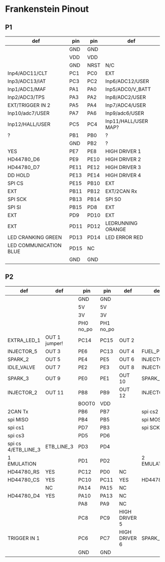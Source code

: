 # Frankenstein Pinout

## P1

|def|pin|pin|def
|-|-|-|-|
||GND|GND|
||VDD|VDD|
||GND|NRST|N/C|
|Inp4/ADC11/CLT|PC1|PC0|EXT|
|Inp3/ADC13/IAT|PC3|PC2|Inp6/ADC12/USER|
|Inp1/ADC1/MAF|PA1|PA0|Inp5/ADC0/V_BATT|
|Inp2/ADC3/TPS|PA3|PA2|Inp8/ADC2/USER|
|EXT/TRIGGER IN 2|PA5|PA4|Inp7/ADC4/USER|
|Inp10/adc7/USER|PA7|PA6|Inp9/adc6/USER|
|Inp12/HALL/USER|PC5|PC4|Inp11/HALL/USER MAP?|
|?|PB1|PB0|?|
||GND|PB2|?|
|YES|PE7|PE8|HIGH DRIVER 1|
|HD44780_D6|PE9|PE10|HIGH DRIVER 2|
|HD44780_D7|PE11|PE12|HIGH DRIVER 3|
|DD HOLD|PE13|PE14|HIGH DRIVER 4|
|SPI CS|PE15|PB10|EXT|
|EXT|PB11|PB12|EXT/2CAN Rx|
|SPI SCK|PB13|PB14|SPI SO|
|SPI SI|PB15|PD8|EXT|
|EXT|PD9|PD10|EXT|
|EXT|PD11|PD12|LEDRUNNING ORANGE|
|LED CRANKING GREEN|PD13|PD14|LED ERROR RED|
|LED COMMUNICATION BLUE|PD15|NC|
||GND|GND|

## P2

|def|def|pin|pin|def|def|
|-|-|-|-|-|-|
|||GND|GND|
|||5V|5V|
|||3V|3V|
|||PH0 no_po|PH1 no_po|
|EXTRA_LED_1|OUT 1 jumper!|PC14|PC15|OUT 2|
|INJECTOR_5|OUT 3|PE6|PC13|OUT 4|FUEL_PUMP|
|SPARK_2|OUT 5|PE4|PE5|OUT 6|INJECTOR_4|
|IDLE_VALVE|OUT 7|PE2|PE3|OUT 8|INJECTOR_3|
|SPARK_3|OUT 9|PE0|PE1|OUT 10|SPARK_4|
|INJECTOR_2|OUT 11|PB8|PB9|OUT 12|INJECTOR_1|
|||BOOT0|VDD|
|2CAN Tx||PB6|PB7||spi cs2|
|spi MISO||PB4|PB5||spi MOSI|
|spi cs1||PD7|PB3||spi SCK|
|spi cs3||PD5|PD6|
|spi cs 4/ETB_LINE_3|ETB_LINE_3|PD3|PD4|
|1 EMULATION||PD1|PD2||2 EMULATION|
|HD44780_RS|YES|PC12|PD0|NC|
|HD44780_CS|YES|PC10|PC11|YES|HD44780_D5|
||NC|PA14|PA15|NC||
|HD44780_D4|YES|PA10|PA13|NC|
|||PA8|PA9|NC|
|||PC8|PC9|HIGH DRIVER 5|
|TRIGGER IN 1|| PC6|PC7|HIGH DRIVER 6|SPARK_1|
|||GND|GND|
